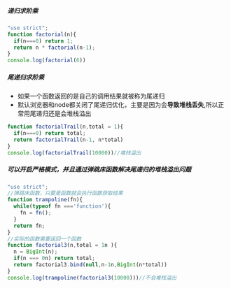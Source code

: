 

##### 递归求阶乘

```js
"use strict";
function factorial(n){
  if(n===0) return 1;
  return n * factorial(n-1);
}
console.log(factorial(6))
```

##### 尾递归求阶乘

+ 如果一个函数返回的是自己的调用结果就被称为尾递归
+ 默认浏览器和node都关闭了尾递归优化，主要是因为会**导致堆栈丢失**,所以正常用尾递归还是会堆栈溢出

```js
function factorialTrail(n,total = 1){
  if(n===0) return total;
  return factorialTrail(n-1, n*total)
}
console.log(factorialTrail(10000))//堆栈溢出
```

##### 可以开启严格模式，并且通过弹跳床函数解决尾递归的堆栈溢出问题

```js
"use strict";
//弹跳床函数，只要是函数就会执行函数获取结果
function trampoline(fn){
  while(typeof fn ==='function'){
    fn = fn();
  }
  return fn;
}
//实际的函数需要返回一个函数
function factorial3(n,total = 1n ){
  n = BigInt(n);
  if(n === 0n) return total;
  return factorial3.bind(null,n-1n,BigInt(n*total))
}
console.log(trampoline(factorial3(10000)))//不会堆栈溢出
```

